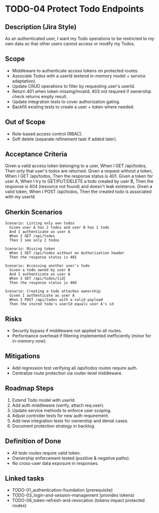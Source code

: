 # TODO-04 Protect Todo Endpoints

## Description (Jira Style)

As an authenticated user, I want my Todo operations to be restricted to my own data so that other users cannot access or modify my Todos.

## Scope

- Middleware to authenticate access tokens on protected routes.
- Associate Todos with a userId (extend in-memory model + service adaptation).
- Update CRUD operations to filter by requesting user's userId.
- Return 401 when token missing/invalid; 403 not required if ownership check returns empty result.
- Update integration tests to cover authorization gating.
- Backfill existing tests to create a user + token where needed.

## Out of Scope

- Role-based access control (RBAC).
- Soft delete (separate refinement task if added later).

## Acceptance Criteria

Given a valid access token belonging to a user, When I GET /api/todos, Then only that user's todos are returned.
Given a request without a token, When I GET /api/todos, Then the response status is 401.
Given a token for user A, When I try to GET/PUT/DELETE a todo created by user B, Then the response is 404 (resource not found) and doesn't leak existence.
Given a valid token, When I POST /api/todos, Then the created todo is associated with my userId.

## Gherkin Scenarios

```gherkin
Scenario: Listing only own todos
  Given user A has 2 todos and user B has 1 todo
  And I authenticate as user A
  When I GET /api/todos
  Then I see only 2 todos

Scenario: Missing token
  When I GET /api/todos without an Authorization header
  Then the response status is 401

Scenario: Accessing another user's todo
  Given a todo owned by user B
  And I authenticate as user A
  When I GET /api/todos/{id}
  Then the response status is 404

Scenario: Creating a todo attaches ownership
  Given I authenticate as user A
  When I POST /api/todos with a valid payload
  Then the stored todo's userId equals user A's id
```

## Risks

- Security bypass if middleware not applied to all routes.
- Performance overhead if filtering implemented inefficiently (minor for in-memory now).

## Mitigations

- Add regression test verifying all /api/todos routes require auth.
- Centralize route protection via router-level middleware.

## Roadmap Steps

1. Extend Todo model with userId.
2. Add auth middleware (verify, attach req.user).
3. Update service methods to enforce user scoping.
4. Adjust controller tests for new auth requirement.
5. Add new integration tests for ownership and denial cases.
6. Document protection strategy in backlog.

## Definition of Done

- All todo routes require valid token.
- Ownership enforcement tested (positive & negative paths).
- No cross-user data exposure in responses.

## Linked tasks

- TODO-01_authentication-foundation (prerequisite)
- TODO-03_login-and-session-management (provides tokens)
- TODO-06_token-refresh-and-revocation (tokens impact protected routes)
